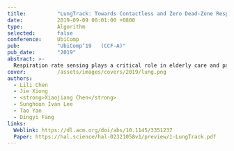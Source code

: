 ```yaml
---
title:          "LungTrack: Towards Contactless and Zero Dead-Zone Respiration Monitoring with Commodity RFIDs"
date:           2019-09-09 00:01:00 +0800
type:           Algorithm
selected:       false
conference:     UbiComp
pub:            "UbiComp’19   (CCF-A)"
pub_date:       "2019"
abstract: >-
  Respiration rate sensing plays a critical role in elderly care and patient monitoring. The latest research has explored the possibility of employing Wi-Fi signals for respiration sensing without attaching a device to the target. A critical issue with these solutions includes that good monitoring performance could only be achieved at certain locations within the sensing range, while the performance could be quite poor at other "dead zones." In addition, due to the contactless nature, it is challenging to monitor multiple targets simultaneously as the reflected signals are often mixed together. In this work, we present our system, named LungTrack, hosted on commodity RFID devices for respiration monitoring. Our system retrieves subtle signal fluctuations at the receiver caused by chest displacement during respiration without need for attaching any devices to the target. It addresses the dead-zone issue and enables simultaneous monitoring of two human targets by employing one RFID reader and carefully positioned multiple RFID tags, using an optimization technique. Comprehensive experiments demonstrate that LungTrack can achieve a respiration monitoring accuracy of greater than 98% for a single target at all sensing locations (within 1st -- 5th Fresnel zones) using just one RFID reader and five tags, when the target's orientation is known a priori. For the challenging scenario involve two human targets, LungTrack is able to achieve greater than 93% accuracy when the targets are separated by at least 10 cm. 
cover:          /assets/images/covers/2019/lung.png
authors:
  - Lili Chen
  - Jie Xiong
  - <strong>Xiaojiang Chen</strong>
  - Sunghoon Ivan Lee 
  - Tao Yan
  - Dingyi Fang
links:
  Weblink: https://dl.acm.org/doi/abs/10.1145/3351237
  Paper: https://hal.science/hal-02321058v1/preview/1-LungTrack.pdf
---
```

